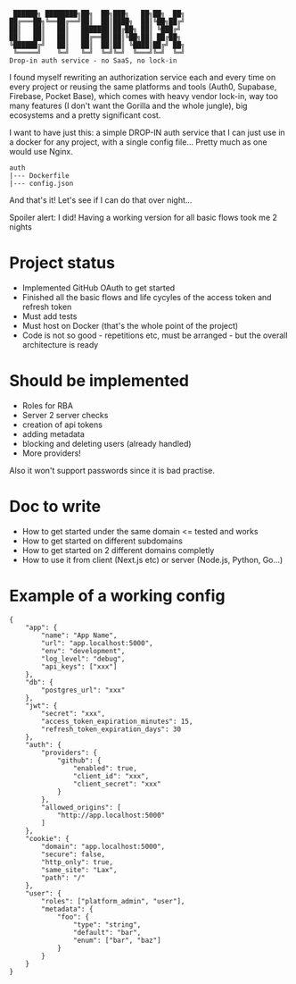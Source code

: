 ```
 ██████╗ ████████╗██╗  ██╗███╗   ██╗██╗  ██╗
██╔═══██╗╚══██╔══╝██║  ██║████╗  ██║╚██╗██╔╝
██║   ██║   ██║   ███████║██╔██╗ ██║ ╚███╔╝ 
██║   ██║   ██║   ██╔══██║██║╚██╗██║ ██╔██╗ 
╚██████╔╝   ██║   ██║  ██║██║ ╚████║██╔╝ ██╗
 ╚═════╝    ╚═╝   ╚═╝  ╚═╝╚═╝  ╚═══╝╚═╝  ╚═╝
Drop-in auth service - no SaaS, no lock-in
```

I found myself rewriting an authorization service each and every time on every project or reusing the same platforms and tools (Auth0, Supabase, Firebase, Pocket Base), which comes with heavy vendor lock-in, way too many features (I don't want the Gorilla and the whole jungle), big ecosystems and a pretty significant cost.

I want to have just this: a simple DROP-IN auth service that I can just use in a docker for any project, with a single config file... Pretty much as one would use Nginx.

```
auth
|--- Dockerfile
|--- config.json
```

And that's it! Let's see if I can do that over night...

Spoiler alert: I did! Having a working version for all basic flows took me 2 nights

# Project status
- Implemented GitHub OAuth to get started
- Finished all the basic flows and life cycyles of the access token and refresh token
- Must add tests
- Must host on Docker (that's the whole point of the project)
- Code is not so good - repetitions etc, must be arranged - but the overall architecture is ready

# Should be implemented
- Roles for RBA
- Server 2 server checks
- creation of api tokens
- adding metadata
- blocking and deleting users (already handled)
- More providers!

Also it won't support passwords since it is bad practise.

# Doc to write
- How to get started under the same domain <= tested and works
- How to get started on different subdomains
- How to get started on 2 different domains completly
- How to use it from client (Next.js etc) or server (Node.js, Python, Go...)

# Example of a working config
```
{
    "app": {
        "name": "App Name",
        "url": "app.localhost:5000",
        "env": "development",
        "log_level": "debug",
        "api_keys": ["xxx"]
    },
    "db": {
        "postgres_url": "xxx"
    },
    "jwt": {
        "secret": "xxx",
        "access_token_expiration_minutes": 15,
        "refresh_token_expiration_days": 30
    },
    "auth": {
        "providers": {
            "github": {
                "enabled": true,
                "client_id": "xxx",
                "client_secret": "xxx"
            }
        },
        "allowed_origins": [
            "http://app.localhost:5000"
        ]
    },
    "cookie": {
        "domain": "app.localhost:5000",
        "secure": false,
        "http_only": true,
        "same_site": "Lax",
        "path": "/"
    },
    "user": {
        "roles": ["platform_admin", "user"],
        "metadata": {
            "foo": {
                "type": "string",
                "default": "bar",
                "enum": ["bar", "baz"]
            }
        }
    }
}
```

